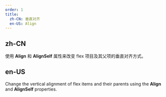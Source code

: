 ```yaml
---
order: 1
title:
  zh-CN: 垂直对齐
  en-US: Align
---
```


## zh-CN

使用 **Align** 和 **AlignSelf** 属性来改变 flex 项目及其父项的垂直对齐方式。

## en-US

Change the vertical alignment of flex items and their parents using the **Align** and **AlignSelf** properties.
